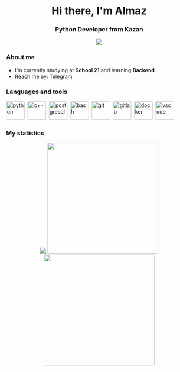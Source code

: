 <div id="header" align="center">
    <h1>Hi there, I'm Almaz</h1>
    <h3>Python Developer from Kazan</h3>
</div>

<div id="socials" align="center">
    <a href="https://t.me/bombix_enjoyer">
        <img src="https://img.shields.io/badge/Telegram-blue?style=for-the-badge&logo=telegram&logoColor=white">
    </a>
</div>

### About me
- I’m currently studying at **School 21** and learning **Backend**
- Reach me by: [Telegram](https://t.me/bombix_enjoyer)

### Languages and tools
<img src="https://cdn.jsdelivr.net/gh/devicons/devicon@latest/icons/python/python-original-wordmark.svg" title="python" width="50"/>&nbsp;
<img src="https://cdn.jsdelivr.net/gh/devicons/devicon@latest/icons/cplusplus/cplusplus-original.svg" title="c++" width="50"/>&nbsp;
<img src="https://cdn.jsdelivr.net/gh/devicons/devicon@latest/icons/postgresql/postgresql-original-wordmark.svg" title="postgresql" width="50"/>&nbsp;
<img src="https://cdn.jsdelivr.net/gh/devicons/devicon@latest/icons/bash/bash-original.svg" title="bash" width="50"/>&nbsp;
<img src="https://cdn.jsdelivr.net/gh/devicons/devicon@latest/icons/git/git-original-wordmark.svg" title="git" width="50"/>&nbsp;
<img src="https://cdn.jsdelivr.net/gh/devicons/devicon@latest/icons/gitlab/gitlab-plain-wordmark.svg" title="gitlab" width="50"/>&nbsp;
<img src="https://cdn.jsdelivr.net/gh/devicons/devicon@latest/icons/docker/docker-original.svg" title="docker" width="50"/>&nbsp;
<img src="https://cdn.jsdelivr.net/gh/devicons/devicon@latest/icons/vscode/vscode-original.svg" title="vscode" width="50"/>&nbsp;

### My statistics

<div id="stat" align="center">
    <img src="https://github-profile-summary-cards.vercel.app/api/cards/profile-details?username=almaz-saidov&random=1752542568"/>
    <img src="https://github-profile-summary-cards.vercel.app/api/cards/repos-per-language?username=almaz-saidov&random=1752542568" width="300"/>
    <img src="https://github-profile-summary-cards.vercel.app/api/cards/stats?username=almaz-saidov&random=1752542568" width="300"/>
</div>
